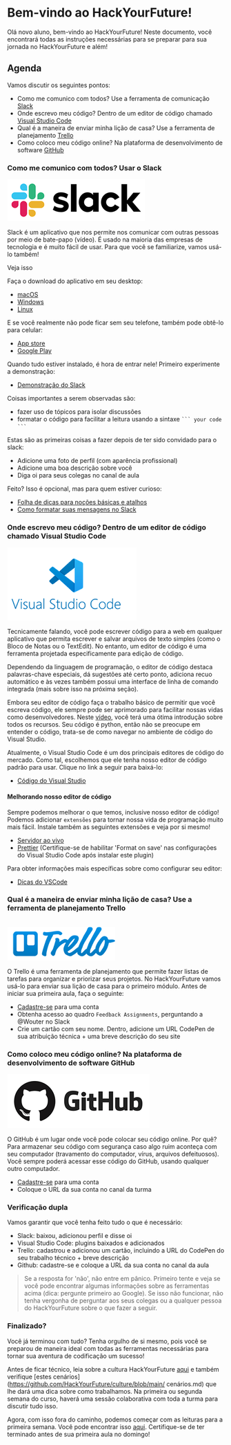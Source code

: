 # Bem-vindo ao HackYourFuture!

Olá novo aluno, bem-vindo ao HackYourFuture! Neste documento, você encontrará todas as instruções necessárias para se preparar para sua jornada no HackYourFuture e além!

## Agenda

Vamos discutir os seguintes pontos:

- Como me comunico com todos? Use a ferramenta de comunicação [Slack](https://www.slack.com)
- Onde escrevo meu código? Dentro de um editor de código chamado [Visual Studio Code](https://code.visualstudio.com/)
- Qual é a maneira de enviar minha lição de casa? Use a ferramenta de planejamento [Trello](https://trello.com/)
- Como coloco meu código online? Na plataforma de desenvolvimento de software [GitHub](https://www.github.com/)

### Como me comunico com todos? Usar o Slack

![slack logo](../assets/slack-logo.png)


Slack é um aplicativo que nos permite nos comunicar com outras pessoas por meio de bate-papo (vídeo). É usado na maioria das empresas de tecnologia e é muito fácil de usar. Para que você se familiarize, vamos usá-lo também!

Veja isso

Faça o download do aplicativo em seu desktop:

- [macOS](https://slack.com/downloads/mac)
- [Windows](https://slack.com/downloads/windows)
- [Linux](https://slack.com/downloads/linux)

E se você realmente não pode ficar sem seu telefone, também pode obtê-lo para celular:

- [App store](https://itunes.apple.com/nl/app/slack/id803453959?mt=12)
- [Google Play](https://play.google.com/store/apps/details?id=com.Slack&hl=nl)

Quando tudo estiver instalado, é hora de entrar nele! Primeiro experimente a demonstração:

- [Demonstração do Slack](https://slackdemo.com/)

Coisas importantes a serem observadas são:

- fazer uso de tópicos para isolar discussões
- formatar o código para facilitar a leitura usando a sintaxe ` ``` your code ``` `

Estas são as primeiras coisas a fazer depois de ter sido convidado para o slack:

- Adicione uma foto de perfil (com aparência profissional)
- Adicione uma boa descrição sobre você
- Diga oi para seus colegas no canal de aula

Feito? Isso é opcional, mas para quem estiver curioso:

- [Folha de dicas para noções básicas e atalhos](https://slack.com/intl/en-nl/help/articles/201374536-Slack-keyboard-shortcuts)
- [Como formatar suas mensagens no Slack](https://api.slack.com/reference/surfaces/formatting)

### Onde escrevo meu código? Dentro de um editor de código chamado Visual Studio Code

![vscode logo](../assets/vscode-logo.png)

Tecnicamente falando, você pode escrever código para a web em qualquer aplicativo que permita escrever e salvar arquivos de texto simples (como o Bloco de Notas ou o TextEdit). No entanto, um editor de código é uma ferramenta projetada especificamente para edição de código.

Dependendo da linguagem de programação, o editor de código destaca palavras-chave especiais, dá sugestões até certo ponto, adiciona recuo automático e às vezes também possui uma interface de linha de comando integrada (mais sobre isso na próxima seção).

Embora seu editor de código faça o trabalho básico de permitir que você escreva código, ele sempre pode ser aprimorado para facilitar nossas vidas como desenvolvedores. Neste [vídeo](https://www.youtube.com/watch?v=ORrELERGIHs&t=324s), você terá uma ótima introdução sobre todos os recursos. Seu código é python, então não se preocupe em entender o código, trata-se de como navegar no ambiente de código do Visual Studio.

Atualmente, o Visual Studio Code é um dos principais editores de código do mercado. Como tal, escolhemos que ele tenha nosso editor de código padrão para usar. Clique no link a seguir para baixá-lo:

- [Código do Visual Studio](https://code.visualstudio.com/)

#### Melhorando nosso editor de código

Sempre podemos melhorar o que temos, inclusive nosso editor de código! Podemos adicionar `extensões` para tornar nossa vida de programação muito mais fácil. Instale também as seguintes extensões e veja por si mesmo!

- [Servidor ao vivo](https://marketplace.visualstudio.com/items?itemName=ritwickdey.LiveServer)
- [Prettier](https://marketplace.visualstudio.com/items?itemName=esbenp.prettier-vscode) (Certifique-se de habilitar 'Format on save' nas configurações do Visual Studio Code após instalar este plugin)

Para obter informações mais específicas sobre como configurar seu editor:

- [Dicas do VSCode](https://github.com/HackYourFuture/fundamentals/tree/master/VSCodeTips)

### Qual é a maneira de enviar minha lição de casa? Use a ferramenta de planejamento Trello

<br/>
<a href="http://www.youtube.com/watch?feature=player_embedded&v=tVooja0Ta5I" target="_blank"><img src="../assets/trello-logo.png" alt="Trello Video " /></a><br/>

O Trello é uma ferramenta de planejamento que permite fazer listas de tarefas para organizar e priorizar seus projetos. No HackYourFuture vamos usá-lo para enviar sua lição de casa para o primeiro módulo. Antes de iniciar sua primeira aula, faça o seguinte:

- [Cadastre-se](https://trello.com/signup) para uma conta
- Obtenha acesso ao quadro `Feedback Assignments`, perguntando a @Wouter no Slack
- Crie um cartão com seu nome. Dentro, adicione um URL CodePen de sua atribuição técnica + uma breve descrição do seu site

### Como coloco meu código online? Na plataforma de desenvolvimento de software GitHub

<a href="http://www.youtube.com/watch?feature=player_embedded&v=w3jLJU7DT5E" target="_blank"><img src="../assets/github-logo.png" alt="GitHub Video " /></a>

O GitHub é um lugar onde você pode colocar seu código online. Por quê? Para armazenar seu código com segurança caso algo ruim aconteça com seu computador (travamento do computador, vírus, arquivos defeituosos). Você sempre poderá acessar esse código do GitHub, usando qualquer outro computador.

- [Cadastre-se](https://github.com/join) para uma conta
- Coloque o URL da sua conta no canal da turma

### Verificação dupla

Vamos garantir que você tenha feito tudo o que é necessário:

- Slack: baixou, adicionou perfil e disse oi
- Visual Studio Code: plugins baixados e adicionados
- Trello: cadastrou e adicionou um cartão, incluindo a URL do CodePen do seu trabalho técnico + breve descrição
- Github: cadastre-se e coloque a URL da sua conta no canal da aula

> Se a resposta for 'não', não entre em pânico. Primeiro tente e veja se você pode encontrar algumas informações sobre as ferramentas acima (dica: pergunte primeiro ao Google). Se isso não funcionar, não tenha vergonha de perguntar aos seus colegas ou a qualquer pessoa do HackYourFuture sobre o que fazer a seguir.

### Finalizado?

Você já terminou com tudo? Tenha orgulho de si mesmo, pois você se preparou de maneira ideal com todas as ferramentas necessárias para tornar sua aventura de codificação um sucesso!

Antes de ficar técnico, leia sobre a cultura HackYourFuture [aqui](https://github.com/HackYourFuture/culture) e também verifique [estes cenários](https://github.com/HackYourFuture/culture/blob/main/ cenários.md) que lhe dará uma dica sobre como trabalhamos. Na primeira ou segunda semana do curso, haverá uma sessão colaborativa com toda a turma para discutir tudo isso.

Agora, com isso fora do caminho, podemos começar com as leituras para a primeira semana. Você pode encontrar isso [aqui](https://github.com/HackYourFuture/HTML-CSS/blob/master/Week1/README.md). Certifique-se de ter terminado antes de sua primeira aula no domingo!
